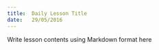 ```yaml
---
title:  Daily Lesson Title
date:   29/05/2016
---
```


Write lesson contents using Markdown format here